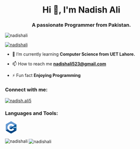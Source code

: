 <h1 align="center">Hi 👋, I'm Nadish Ali</h1>
<h3 align="center">A passionate Programmer from Pakistan.</h3>

<p align="left"> <img src="https://komarev.com/ghpvc/?username=nadishali&label=Profile%20views&color=0e75b6&style=flat" alt="nadishali" /> </p>

<p align="left"> <a href="https://github.com/ryo-ma/github-profile-trophy"><img src="https://github-profile-trophy.vercel.app/?username=nadishali" alt="nadishali" /></a> </p>

- 🌱 I’m currently learning **Computer Science from UET Lahore.**

- 📫 How to reach me **nadishali523@gmail.com**

- ⚡ Fun fact **Enjoying Programming**

<h3 align="left">Connect with me:</h3>
<p align="left">
<a href="https://instagram.com/nadish.ali5" target="blank"><img align="center" src="https://raw.githubusercontent.com/rahuldkjain/github-profile-readme-generator/master/src/images/icons/Social/instagram.svg" alt="nadish.ali5" height="30" width="40" /></a>
</p>

<h3 align="left">Languages and Tools:</h3>
<p align="left"> <a href="https://www.w3schools.com/cpp/" target="_blank" rel="noreferrer"> <img src="https://raw.githubusercontent.com/devicons/devicon/master/icons/cplusplus/cplusplus-original.svg" alt="cplusplus" width="40" height="40"/> </a> </p>

<p><img align="left" src="https://github-readme-stats.vercel.app/api/top-langs?username=nadishali&show_icons=true&locale=en&layout=compact" alt="nadishali" /></p>

<p>&nbsp;<img align="center" src="https://github-readme-stats.vercel.app/api?username=nadishali&show_icons=true&locale=en" alt="nadishali" /></p>
